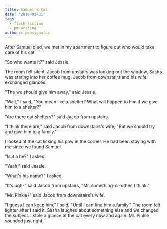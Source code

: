 ```yaml
---
title: Samuel's Cat
date: '2018-03-31'
tags:
  - flash-fiction
  - pm-writing
authors: pensjonatus
---
```


After Samuel died, we met in my apartment to figure out who would take care of
his cat.

<!-- truncate -->

"So who wants it?" said Jessie.

The room fell silent. Jacob from upstairs was looking out the window, Sasha was
staring into her coffee mug, Jacob from downstairs and his wife exchanged
glances.

"The we should give him away," said Jessie.

"Wait," I said, "You mean like a shelter? What will happen to him if we give him
to a shelter?"

"Are there cat shelters?" said Jacob from upstairs.

"I think there are," said Jacob from downstairs's wife, "But we should try and
give him to a family."

I looked at the cat licking his paw in the corner. He had been staying with me
since we found Samuel.

"Is it a he?" I asked.

"Yeah," said Jessie.

"What's his name?" I asked.

"It's ugh-" said Jacob from upstairs, "Mr. something-or-other, I think."

"Mr. Pinkle?" said Jacob from downstairs's wife.

"I guess I can keep him," I said, "Until I can find him a family." The room felt
lighter after I said it. Sasha laughed about something else and we changed the
subject. I stole a glance at the cat every now and again. Mr. Pinkle sounded
just right.

